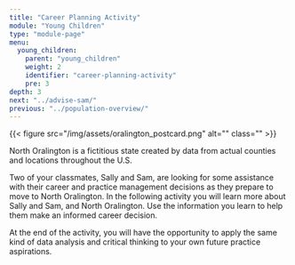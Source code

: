 ```yaml
---
title: "Career Planning Activity"
module: "Young Children"
type: "module-page"
menu:
  young_children:
    parent: "young_children"
    weight: 2
    identifier: "career-planning-activity"
    pre: 3
depth: 3
next: "../advise-sam/"
previous: "../population-overview/"
---
```

<div class="pageblock"><div class="maintext">
<div class="right">{{< figure src="/img/assets/oralington_postcard.png" alt="" class="" >}}</div>
<p>North Oralington is a fictitious state created by data from actual counties and locations throughout the U.S.</p>
<p>Two of your classmates, Sally and Sam, are looking for some assistance with their career and practice management decisions as they prepare to move to North Oralington. In the following activity you will learn more about Sally and Sam, and North Oralington. Use the information you learn to help them make an informed career decision.</p>
<p>At the end of the activity, you will have the opportunity to apply the same kind of data analysis and critical thinking to your own future practice aspirations.</p>
</div>
</div>